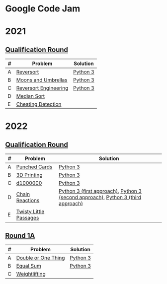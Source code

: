 # Google Code Jam 

# 2021

## [Qualification Round](https://codingcompetitions.withgoogle.com/codejam/round/000000000043580a)

| # | Problem | Solution |
|---|---------|----------|
| A | [Reversort](https://codingcompetitions.withgoogle.com/codejam/round/000000000043580a/00000000006d0a5c) | [Python 3](https://github.com/williamcwi/Google-Code-Jam/blob/main/2021/Qualification%20Round/reversort.py) |
| B | [Moons and Umbrellas](https://codingcompetitions.withgoogle.com/codejam/round/000000000043580a/00000000006d1145) | [Python 3](https://github.com/williamcwi/Google-Code-Jam/blob/main/2021/Qualification%20Round/moons_and_umbrellas.py) |
| C | [Reversort Engineering](https://codingcompetitions.withgoogle.com/codejam/round/000000000043580a/00000000006d12d7) | [Python 3](https://github.com/williamcwi/Google-Code-Jam/blob/main/2021/Qualification%20Round/reversort_engineering.py) |
| D | [Median Sort](https://codingcompetitions.withgoogle.com/codejam/round/000000000043580a/00000000006d1284) |  |
| E | [Cheating Detection](https://codingcompetitions.withgoogle.com/codejam/round/000000000043580a/00000000006d1155) |  |

# 2022

## [Qualification Round](https://codingcompetitions.withgoogle.com/codejam/round/0000000000876ff1)

| # | Problem | Solution |
|---|---------|----------|
| A | [Punched Cards](https://codingcompetitions.withgoogle.com/codejam/round/0000000000876ff1/0000000000a4621b) | [Python 3](https://github.com/williamcwi/Google-Code-Jam/blob/main/2022/Qualification%20Round/punched_cards.py) |
| B | [3D Printing](https://codingcompetitions.withgoogle.com/codejam/round/0000000000876ff1/0000000000a4672b) | [Python 3](https://github.com/williamcwi/Google-Code-Jam/blob/main/2022/Qualification%20Round/3d_printing.py) |
| C | [d1000000](https://codingcompetitions.withgoogle.com/codejam/round/0000000000876ff1/0000000000a46471) | [Python 3](https://github.com/williamcwi/Google-Code-Jam/blob/main/2022/Qualification%20Round/d1000000.py) |
| D | [Chain Reactions](https://codingcompetitions.withgoogle.com/codejam/round/0000000000876ff1/0000000000a45ef7) | [Python 3 (first approach)](https://github.com/williamcwi/Google-Code-Jam/blob/main/2022/Qualification%20Round/chain_reactions.py), [Python 3 (second approach)](https://github.com/williamcwi/Google-Code-Jam/blob/main/2022/Qualification%20Round/chain_reactions_2.py), [Python 3 (third approach)](https://github.com/williamcwi/Google-Code-Jam/blob/main/2022/Qualification%20Round/chain_reactions_3.py) |
| E | [Twisty Little Passages](https://codingcompetitions.withgoogle.com/codejam/round/0000000000876ff1/0000000000a45fc0) |  |

## [Round 1A](https://codingcompetitions.withgoogle.com/codejam/round/0000000000877ba5)

| # | Problem | Solution |
|---|---------|----------|
| A | [Double or One Thing](https://codingcompetitions.withgoogle.com/codejam/round/0000000000877ba5/0000000000aa8e9c) | [Python 3](https://github.com/williamcwi/Google-Code-Jam/blob/main/2022/Round%201A/double_or_one_thing.py) |
| B | [Equal Sum](https://codingcompetitions.withgoogle.com/codejam/round/0000000000877ba5/0000000000aa8fc1) | [Python 3](https://github.com/williamcwi/Google-Code-Jam/blob/main/2022/Round%201A/equal_sum.py) |
| C | [Weightlifting](https://codingcompetitions.withgoogle.com/codejam/round/0000000000877ba5/0000000000aa9280) |  |